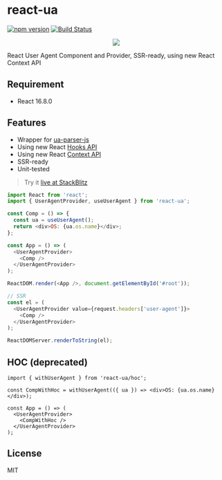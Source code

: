 # react-ua

[![npm version](https://badge.fury.io/js/react-ua.svg)](https://badge.fury.io/js/react-ua)
[![Build Status](https://travis-ci.org/antonybudianto/react-ua.svg?branch=master)](https://travis-ci.org/antonybudianto/react-ua)

<p align="center">
<img src="https://user-images.githubusercontent.com/7658554/49334914-f4ff8c80-f613-11e8-820b-49a5b446d889.png">
</p>

React User Agent Component and Provider, SSR-ready, using new React Context API

## Requirement

- React 16.8.0

## Features

- Wrapper for [ua-parser-js](https://github.com/faisalman/ua-parser-js)
- Using new React [Hooks API](https://reactjs.org/docs/hooks-faq.html)
- Using new React [Context API](https://reactjs.org/docs/context.html)
- SSR-ready
- Unit-tested

> Try it [live at StackBlitz](https://stackblitz.com/edit/demo-react-ua)

```js
import React from 'react';
import { UserAgentProvider, useUserAgent } from 'react-ua';

const Comp = () => {
  const ua = useUserAgent();
  return <div>OS: {ua.os.name}</div>;
};

const App = () => (
  <UserAgentProvider>
    <Comp />
  </UserAgentProvider>
);

ReactDOM.render(<App />, document.getElementById('#root'));

// SSR
const el = (
  <UserAgentProvider value={request.headers['user-agent']}>
    <Comp />
  </UserAgentProvider>
);

ReactDOMServer.renderToString(el);
```

## HOC (deprecated)

```tsx
import { withUserAgent } from 'react-ua/hoc';

const CompWithHoc = withUserAgent(({ ua }) => <div>OS: {ua.os.name}</div>);

const App = () => (
  <UserAgentProvider>
    <CompWithHoc />
  </UserAgentProvider>
);
```

## License

MIT
